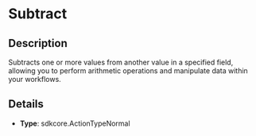 
# Subtract

## Description

Subtracts one or more values from another value in a specified field, allowing you to perform arithmetic operations and manipulate data within your workflows.

## Details

- **Type**: sdkcore.ActionTypeNormal
